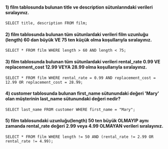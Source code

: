 #### 1) film tablosunda bulunan title ve description sütunlarındaki verileri sıralayınız.
`SELECT title, description FROM film;`


#### 2) film tablosunda bulunan tüm sütunlardaki verileri film uzunluğu (length) 60 dan büyük VE 75 ten küçük olma koşullarıyla sıralayınız.
`SELECT * FROM film WHERE length > 60 AND length < 75;`


#### 3) film tablosunda bulunan tüm sütunlardaki verileri rental_rate 0.99 VE replacement_cost 12.99 VEYA 28.99 olma koşullarıyla sıralayınız.
`SELECT * FROM film WHERE rental_rate = 0.99 AND replacement_cost = 12.99 OR replacement_cost = 28.99; `

#### 4) customer tablosunda bulunan first_name sütunundaki değeri 'Mary' olan müşterinin last_name sütunundaki değeri nedir?
`SELECT last_name FROM customer WHERE first_name = "Mary";`

#### 5) film tablosundaki uzunluğu(length) 50 ten büyük OLMAYIP aynı zamanda rental_rate değeri 2.99 veya 4.99 OLMAYAN verileri sıralayınız.
`SELECT * FROM film WHERE length != 50 AND (rental_rate != 2.99 OR rental_rate != 4.99);`
